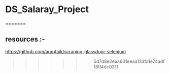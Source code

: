 # DS_Salaray_Project

=======
## resources :-
https://github.com/arapfaik/scraping-glassdoor-selenium
>>>>>>> 5d7d8e2eaa601eeaa133fa1e74adff8ff4dc0311

